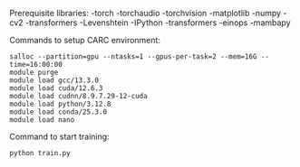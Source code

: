 Prerequisite libraries:
-torch
-torchaudio
-torchvision
-matplotlib
-numpy
-cv2
-transformers
-Levenshtein
-IPython
-transformers
-einops
-mambapy

Commands to setup CARC environment:
```
salloc --partition=gpu --ntasks=1 --gpus-per-task=2 --mem=16G --time=16:00:00
module purge
module load gcc/13.3.0
module load cuda/12.6.3
module load cudnn/8.9.7.29-12-cuda
module load python/3.12.8
module load conda/25.3.0
module load nano
```

Command to start training:
```
python train.py
```
